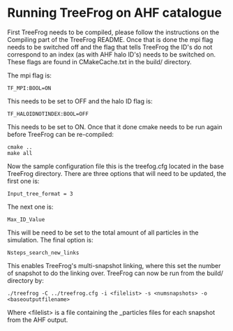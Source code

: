 # Running TreeFrog on AHF catalogue

First TreeFrog needs to be compiled, please follow the instructions on the Compiling part of the TreeFrog README. Once that is done the mpi flag needs to be switched off and the flag that tells TreeFrog the ID's do not correspond to an index (as with AHF halo ID's) needs to be switched on. These flags are found in CMakeCache.txt in the build/ directory.

The mpi flag is:

	TF_MPI:BOOL=ON

This needs to be set to OFF and the halo ID flag is:

	TF_HALOIDNOTINDEX:BOOL=OFF

This needs to be set to ON. Once that it done cmake needs to be run again before TreeFrog can be re-compiled:

	cmake ..  
	make all
Now the sample configuration file this is the treefog.cfg located in the base TreeFrog directory. There are three options that will need to be updated, the first one is:
	
	Input_tree_format = 3

The next one is:

	Max_ID_Value

This will be need to be set to the total amount of all particles in the simulation. The final option is:

	Nsteps_search_new_links

This enables TreeFrog's multi-snapshot linking, where this set the number of snapshot to do the linking over. TreeFrog can now be run from the build/ directory by:

	./treefrog -C ../treefrog.cfg -i <filelist> -s <numsnapshots> -o <baseoutputfilename>

Where \<filelist> is a file containing the _particles files for each snapshot from the AHF output.



